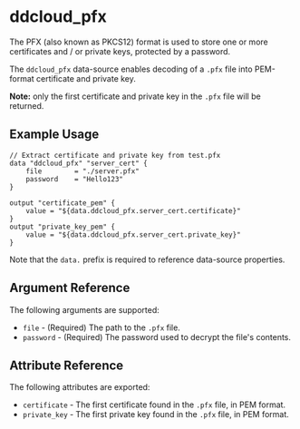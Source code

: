 # ddcloud\_pfx

The PFX (also known as PKCS12) format is used to store one or more certificates and / or private keys, protected by a password.

The `ddcloud_pfx` data-source enables decoding of a `.pfx` file into PEM-format certificate and private key.

**Note:** only the first certificate and private key in the `.pfx` file will be returned.

## Example Usage

```
// Extract certificate and private key from test.pfx
data "ddcloud_pfx" "server_cert" {
    file        = "./server.pfx"
    password    = "Hello123"
}

output "certificate_pem" {
	value = "${data.ddcloud_pfx.server_cert.certificate}"
}
output "private_key_pem" {
	value = "${data.ddcloud_pfx.server_cert.private_key}"
}
```

Note that the `data.` prefix is required to reference data-source properties.

## Argument Reference

The following arguments are supported:

* `file` - (Required) The path to the `.pfx` file.
* `password` - (Required) The password used to decrypt the file's contents.

## Attribute Reference

The following attributes are exported:

* `certificate` - The first certificate found in the `.pfx` file, in PEM format.
* `private_key` - The first private key found in the `.pfx` file, in PEM format.
